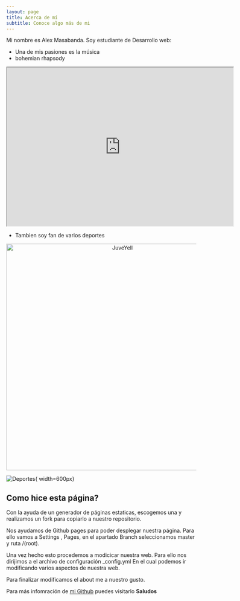 ```yaml
---
layout: page
title: Acerca de mí
subtitle: Conoce algo más de mi
---
```


Mi nombre es Alex Masabanda. Soy estudiante de Desarrollo web:

- Una de mis pasiones es la música
- bohemian rhapsody

<iframe width="600" height = "420"
src="https://www.youtube.com/embed/tgbNymZ7vqY">
</iframe>

- Tambien soy fan de varios deportes

<div>
<p style = 'text-align:center;'>
<img src="https://img.freepik.com/foto-gratis/herramientas-deportivas_53876-138077.jpg?w=1060&t=st=1664217187~exp=1664217787~hmac=9761caf83000d7de67cb316e520bf0791c3d0777b2056ed2432f385b31c9b712" alt="JuveYell" width="600px">
</p>
</div>

![Deportes](https://img.freepik.com/foto-gratis/herramientas-deportivas_53876-138077.jpg?w=1060&t=st=1664217187~exp=1664217787~hmac=9761caf83000d7de67cb316e520bf0791c3d0777b2056ed2432f385b31c9b712){ width=600px}





## Como hice esta página?

Con la ayuda de un generador de páginas estaticas, escogemos una y realizamos un fork para copiarlo a nuestro repositorio.

Nos ayudamos de Github pages para poder desplegar nuestra página.
Para ello vamos a Settings , Pages, en el apartado Branch seleccionamos master y ruta /(root).

Una vez hecho esto procedemos a modicicar nuestra web.
Para ello nos dirijimos a el archivo de configuración _config.yml
En el cual podemos ir modificando varios aspectos de nuestra web.

Para finalizar modificamos el about me a nuestro gusto.



Para más infomración de [mi Github](https://github.com/adm-10) puedes visitarlo **Saludos** 
